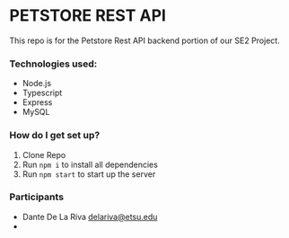 # PETSTORE REST API

This repo is for the Petstore Rest API backend portion of our SE2 Project.


### Technologies used:

- Node.js
- Typescript
- Express
- MySQL


### How do I get set up?

1. Clone Repo
2. Run `npm i` to install all dependencies
3. Run `npm start` to start up the server


### Participants

- Dante De La Riva        delariva@etsu.edu
- 
